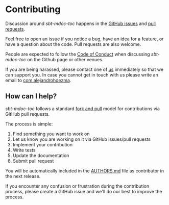 [comment]: <> (Don't edit this file!)
[comment]: <> (It is automatically updated after every release of https://github.com/alejandrohdezma/.github)
[comment]: <> (If you want to suggest a change, please open a PR or issue in that repository)

# Contributing

Discussion around _sbt-mdoc-toc_ happens in the [GitHub issues](https://github.com//issues) and [pull requests](https://github.com//pulls).

Feel free to open an issue if you notice a bug, have an idea for a feature, or have a question about
the code. Pull requests are also welcome.

People are expected to follow the [Code of Conduct](CODE_OF_CONDUCT.md) when discussing _sbt-mdoc-toc_ on the Github page or other venues.

If you are being harassed, please contact one of [us](AUTHORS.md#maintainers) immediately so that we can support you. In case you cannot get in touch with us please write an email to [com.alejandrohdezma](mailto:).

## How can I help?

_sbt-mdoc-toc_ follows a standard [fork and pull](https://help.github.com/articles/using-pull-requests/) model for contributions via GitHub pull requests.

The process is simple:

 1. Find something you want to work on
 2. Let us know you are working on it via GitHub issues/pull requests
 3. Implement your contribution
 4. Write tests
 5. Update the documentation
 6. Submit pull request

You will be automatically included in the [AUTHORS.md](AUTHORS.md#contributors) file as contributor in the next release.

If you encounter any confusion or frustration during the contribution process, please create a GitHub issue and we'll do our best to improve the process.